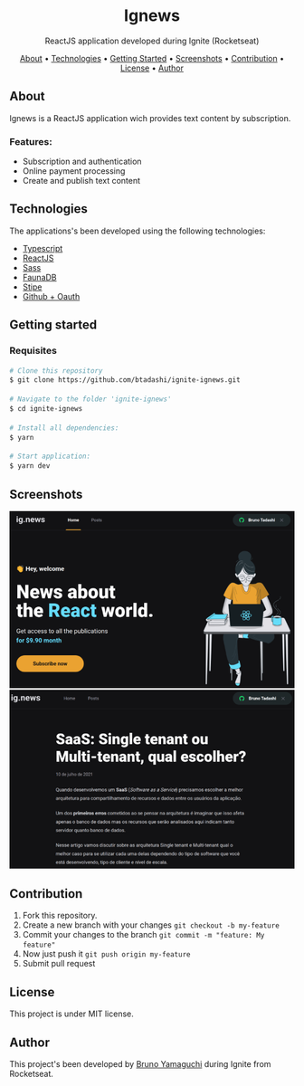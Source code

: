 <h1 align="center">Ignews</h1>
<p align="center">ReactJS application developed during Ignite (Rocketseat)</p>

<p align="center">
 <a href="#about">About</a> •
 <a href="#technologies">Technologies</a> •
 <a href="getting">Getting Started</a> •
 <a href="screenshot">Screenshots</a> •
 <a href="#contribution">Contribution</a> •
 <a href="#license">License</a> •
 <a href="#author">Author</a>
</p>

## About
<p align="justify">Ignews is a ReactJS application wich provides text content by subscription.</p>
<h3>Features:</h3>
<ul>
<li>Subscription and authentication</li>
<li>Online payment processing </li>
<li>Create and publish text content</li>
</ul>

## Technologies
The applications's been developed using the following technologies:
- <a href="https://www.typescriptlang.org/">Typescript</a>
- <a href="https://reactjs.org/">ReactJS</a>
- <a href="https://sass-lang.com/">Sass</a>
- <a href="https://fauna.com/">FaunaDB</a>
- <a href="https://stripe.com/br">Stipe</a>
- <a href="https://docs.github.com/en/developers/apps/building-oauth-apps/authorizing-oauth-apps">Github + Oauth</a>

## Getting started
### Requisites
```bash
# Clone this repository
$ git clone https://github.com/btadashi/ignite-ignews.git

# Navigate to the folder 'ignite-ignews'
$ cd ignite-ignews

# Install all dependencies:
$ yarn

# Start application:
$ yarn dev
```

## Screenshots
 <div align="center">
  <img alt="logo" title="ignews" src="public/ignews-screenshot.png"/>
  <img alt="logo" title="ignews2" src="public/ignews-screenshot2.png"/>
</div>

## Contribution
1. Fork this repository.
2. Create a new branch with your changes ```git checkout -b my-feature```
3. Commit your changes to the branch ```git commit -m "feature: My feature"```
4. Now just push it ```git push origin my-feature```
5. Submit pull request
## License
This project is under MIT license. 
## Author
This project's been developed by <a href="https://www.linkedin.com/in/bruno-yamaguchi/">Bruno Yamaguchi</a> during Ignite from Rocketseat.
